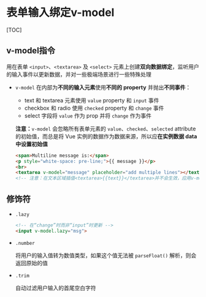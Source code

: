 # 表单输入绑定v-model

[TOC]

## v-model指令

用在表单 `<input>`、`<textarea>` 及 `<select>` 元素上创建**双向数据绑定**，监听用户的输入事件以更新数据，并对一些极端场景进行一些特殊处理

- `v-model` 在内部为**不同的输入元素**使用**不同的 property** 并抛出**不同事件**：

  - text 和 textarea 元素使用 `value` property 和 `input` 事件
  - checkbox 和 radio 使用 `checked` property 和 `change` 事件
  - select 字段将 `value` 作为 prop 并将 `change` 作为事件

  **注意：**`v-model` 会忽略所有表单元素的 `value`、`checked`、`selected` attribute 的初始值，而总是将 Vue 实例的数据作为数据来源，所以应**在实例数据 data 中设置初始值**

  ```html
  <span>Multiline message is:</span>
  <p style="white-space: pre-line;">{{ message }}</p>
  <br>
  <textarea v-model="message" placeholder="add multiple lines"></textarea>
  <!-- 注意：在文本区域插值<textarea>{{text}}</textarea>并不会生效，应用v-model来代替 -->
  ```

  

## 修饰符

- `.lazy`

  ```html
  <!-- 在“change”时而非“input”时更新 -->
  <input v-model.lazy="msg">
  ```

- `.number`

  将用户的输入值转为数值类型，如果这个值无法被 `parseFloat()` 解析，则会返回原始的值

- `.trim`

  自动过滤用户输入的首尾空白字符

